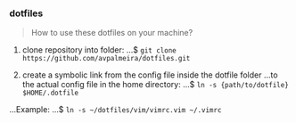 ﻿### dotfiles

> How to use these dotfiles on your machine?

1. clone repository into folder:
...$ `git clone https://github.com/avpalmeira/dotfiles.git`

2. create a symbolic link from the config file inside the dotfile folder
...to the actual config file in the home directory:
...$ `ln -s {path/to/dotfile} $HOME/.dotfile`

...Example:
...$ `ln -s ~/dotfiles/vim/vimrc.vim ~/.vimrc`
